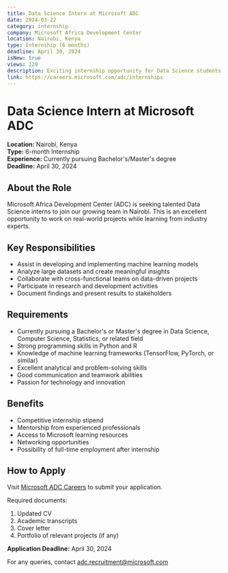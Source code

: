```yaml
---
title: Data Science Intern at Microsoft ADC
date: 2024-03-22
category: internship
company: Microsoft Africa Development Center
location: Nairobi, Kenya
type: Internship (6 months)
deadline: April 30, 2024
isNew: true
views: 120
description: Exciting internship opportunity for Data Science students to work with Microsoft's Africa Development Center in Nairobi.
link: https://careers.microsoft.com/adc/internships
---
```


# Data Science Intern at Microsoft ADC

**Location:** Nairobi, Kenya  
**Type:** 6-month Internship  
**Experience:** Currently pursuing Bachelor's/Master's degree  
**Deadline:** April 30, 2024

## About the Role

Microsoft Africa Development Center (ADC) is seeking talented Data Science interns to join our growing team in Nairobi. This is an excellent opportunity to work on real-world projects while learning from industry experts.

## Key Responsibilities

- Assist in developing and implementing machine learning models
- Analyze large datasets and create meaningful insights
- Collaborate with cross-functional teams on data-driven projects
- Participate in research and development activities
- Document findings and present results to stakeholders

## Requirements

- Currently pursuing a Bachelor's or Master's degree in Data Science, Computer Science, Statistics, or related field
- Strong programming skills in Python and R
- Knowledge of machine learning frameworks (TensorFlow, PyTorch, or similar)
- Excellent analytical and problem-solving skills
- Good communication and teamwork abilities
- Passion for technology and innovation

## Benefits

- Competitive internship stipend
- Mentorship from experienced professionals
- Access to Microsoft learning resources
- Networking opportunities
- Possibility of full-time employment after internship

## How to Apply

Visit [Microsoft ADC Careers](https://careers.microsoft.com/adc/internships) to submit your application.

Required documents:
1. Updated CV
2. Academic transcripts
3. Cover letter
4. Portfolio of relevant projects (if any)

**Application Deadline:** April 30, 2024

For any queries, contact adc.recruitment@microsoft.com 